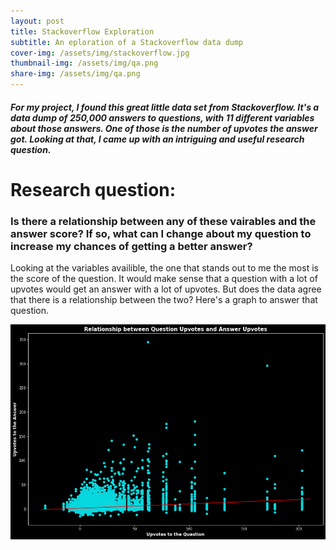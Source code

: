 ```yaml
---
layout: post
title: Stackoverflow Exploration
subtitle: An eploration of a Stackoverflow data dump
cover-img: /assets/img/stackoverflow.jpg
thumbnail-img: /assets/img/qa.png
share-img: /assets/img/qa.png
---
```


##### For my project, I found this great little data set from Stackoverflow. It's a data dump of 250,000 answers to questions, with 11 different variables about those answers. One of those is the number of upvotes the answer got. Looking at that, I came up with an intriguing and useful research question.



# Research question:
### Is there a relationship between any of these vairables and the answer score? If so, what can I change about my question to increase my chances of getting a better answer?

Looking at the variables availible, the one that stands out to me the most is the score of the question. It would make sense that a question with a lot of upvotes would get an answer with a lot of upvotes. But does the data agree that there is a relationship between the two? Here's a graph to answer that question.

![Graph 1](https://github.com/cswizard11/cswizard11.github.io/blob/master/assets/img/qa.png)
